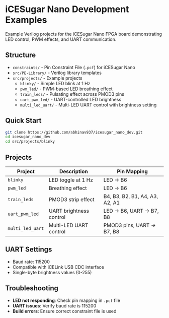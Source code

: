 # iCESugar Nano Development Examples

Example Verilog projects for the iCESugar Nano FPGA board demonstrating LED control, PWM effects, and UART communication.

## Structure

- `constraints/` - Pin Constraint File (`.pcf`) for iCESugar Nano
- `src/PE-Library/` - Verilog library templates
- `src/projects/` - Example projects
  - `blinky/` - Simple LED blink at 1 Hz
  - `pwm_led/` - PWM-based LED breathing effect
  - `train_leds/` - Pulsating effect across PMOD3 pins
  - `uart_pwm_led/` - UART-controlled LED brightness
  - `multi_led_uart/` - Multi-LED UART control with brightness setting

## Quick Start

```bash
git clone https://github.com/abhinav937/icesugar_nano_dev.git
cd icesugar_nano_dev
cd src/projects/blinky
```

## Projects

| Project | Description | Pin Mapping |
|---------|-------------|-------------|
| `blinky` | LED toggle at 1 Hz | LED → B6 |
| `pwm_led` | Breathing effect | LED → B6 |
| `train_leds` | PMOD3 strip effect | B4, B3, B2, B1, A4, A3, A2, A1 |
| `uart_pwm_led` | UART brightness control | LED → B6, UART → B7, B8 |
| `multi_led_uart` | Multi-LED UART control | PMOD3 pins, UART → B7, B8 |

## UART Settings

- Baud rate: 115200
- Compatible with iCELink USB CDC interface
- Single-byte brightness values (0-255)

## Troubleshooting

- **LED not responding**: Check pin mapping in `.pcf` file
- **UART issues**: Verify baud rate is 115200
- **Build errors**: Ensure correct constraint file is used 